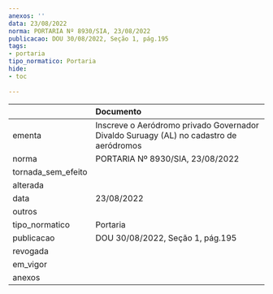 ```yaml
---
anexos: ''
data: 23/08/2022
norma: PORTARIA Nº 8930/SIA, 23/08/2022
publicacao: DOU 30/08/2022, Seção 1, pág.195
tags:
- portaria
tipo_normatico: Portaria
hide: 
- toc 
 
---
```


|                    | Documento                                                                              |
|:-------------------|:---------------------------------------------------------------------------------------|
| ementa             | Inscreve o Aeródromo privado Governador Divaldo Suruagy (AL) no cadastro de aeródromos |
| norma              | PORTARIA Nº 8930/SIA, 23/08/2022                                                       |
| tornada_sem_efeito |                                                                                        |
| alterada           |                                                                                        |
| data               | 23/08/2022                                                                             |
| outros             |                                                                                        |
| tipo_normatico     | Portaria                                                                               |
| publicacao         | DOU 30/08/2022, Seção 1, pág.195                                                       |
| revogada           |                                                                                        |
| em_vigor           |                                                                                        |
| anexos             |                                                                                        |